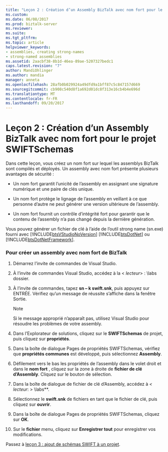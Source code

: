 ```yaml
---
title: "Leçon 2 : Création d’un Assembly BizTalk avec nom fort pour le projet SWIFTSchemas | Documents Microsoft"
ms.custom: 
ms.date: 06/08/2017
ms.prod: biztalk-server
ms.reviewer: 
ms.suite: 
ms.tgt_pltfrm: 
ms.topic: article
helpviewer_keywords:
- assemblies, creating strong-names
- strong-named assemblies
ms.assetid: 2aacbf38-8b1d-46ea-89ae-5207327bedc1
caps.latest.revision: "7"
author: MandiOhlinger
ms.author: mandia
manager: anneta
ms.openlocfilehash: 28afb0b029924a49dfd9a1bff87c5c847157d669
ms.sourcegitcommit: cb908c540d8f1a692d01dc8f313e16cb4b4e696d
ms.translationtype: MT
ms.contentlocale: fr-FR
ms.lasthandoff: 09/20/2017
---
```

# <a name="lesson-2-creating-a-strong-named-biztalk-assembly-for-the-swiftschemas-project"></a>Leçon 2 : Création d’un Assembly BizTalk avec nom fort pour le projet SWIFTSchemas
Dans cette leçon, vous créez un nom fort sur lequel les assemblys BizTalk sont compilés et déployés. Un assembly avec nom fort présente plusieurs avantages de sécurité :  
  
-   Un nom fort garantit l’unicité de l’assembly en assignant une signature numérique et une paire de clés unique.  
  
-   Un nom fort protège le lignage de l’assembly en veillant à ce que personne d’autre ne peut générer une version ultérieure de l’assembly.  
  
-   Un nom fort fournit un contrôle d’intégrité fort pour garantir que le contenu de l’assembly n’a pas changé depuis la dernière génération.  
  
 Vous pouvez générer un fichier de clé à l’aide de l’outil strong name (sn.exe) fourni avec [!INCLUDE[btsVStudioNoVersion](../../includes/btsvstudionoversion-md.md)] [!INCLUDE[btsDotNet](../../includes/btsdotnet-md.md)] ou [!INCLUDE[btsDotNetFramework](../../includes/btsdotnetframework-md.md)].  
  
### <a name="to-create-a-strong-named-biztalk-assembly"></a>Pour créer un assembly avec nom fort de BizTalk  
  
1.  Démarrez l’invite de commandes de Visual Studio.  
  
2.  À l’invite de commandes Visual Studio, accédez à la \< *lecteur*> : \labs dossier.  
  
3.  À l’invite de commandes, tapez **sn – k swift.snk**, puis appuyez sur ENTRÉE. Vérifiez qu’un message de réussite s’affiche dans la fenêtre Sortie.  
  
    > [!NOTE]
    >  Si le message approprié n’apparaît pas, utilisez Visual Studio pour résoudre les problèmes de votre assembly.  
  
4.  Dans l’Explorateur de solutions, cliquez sur le **SWIFTSchemas** de projet, puis cliquez sur **propriétés**.  
  
5.  Dans la boîte de dialogue Pages de propriétés SWIFTSchemas, vérifiez que **propriétés communes** est développé, puis sélectionnez **Assembly**.  
  
6.  Défilement vers le bas les propriétés de l’assembly dans le volet droit et dans le **nom fort** , cliquez sur la zone à droite de **fichier de clé d’Assembly**. Cliquez sur le bouton de sélection.  
  
7.  Dans la boîte de dialogue de fichier de clé d’Assembly, accédez à  **\<* lecteur*: > \labs**.  
  
8.  Sélectionnez le **swift.snk** de fichiers en tant que le fichier de clé, puis cliquez sur **ouvrir**.  
  
9. Dans la boîte de dialogue Pages de propriétés SWIFTSchemas, cliquez sur **OK**.  
  
10. Sur le **fichier** menu, cliquez sur **Enregistrer tout** pour enregistrer vos modifications.  
  
 Passez à [leçon 3 : ajout de schémas SWIFT à un projet](../../adapters-and-accelerators/accelerator-swift/lesson-3-adding-swift-schemas-to-a-project.md).